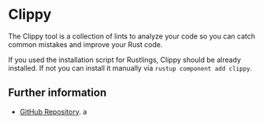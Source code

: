 # Clippy

The Clippy tool is a collection of lints to analyze your code so you can catch common mistakes and improve your Rust code.

If you used the installation script for Rustlings, Clippy should be already installed.
If not you can install it manually via `rustup component add clippy`.

## Further information

- [GitHub Repository](https://github.com/rust-lang/rust-clippy).
a